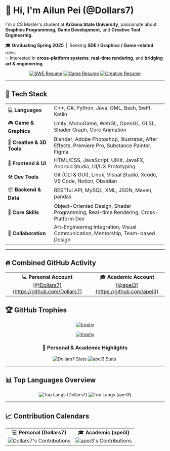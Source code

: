 # 👋 Hi, I'm Ailun Pei (@Dollars7)

I'm a CS Master's student at **Arizona State University**, passionate about **Graphics Programming**, **Game Development**, and **Creative Tool Engineering**.

🎓 **Graduating Spring 2025** | Seeking **SDE / Graphics / Game-related** roles  
💡 Interested in **cross-platform systems**, **real-time rendering**, and **bridging art & engineering**

<div align="center">

[![SWE Resume](https://img.shields.io/badge/SWE_Resume-1D9BF0?style=for-the-badge&logo=icloud&logoColor=white)](https://dollars7.github.io/resume/SWE/)
[![Game Resume](https://img.shields.io/badge/Game/Graphics_Resume-8E44AD?style=for-the-badge&logo=unity&logoColor=white)](https://dollars7.github.io/resume/Game/)
[![Creative Resume](https://img.shields.io/badge/🎨_Creative_Resume-FF6F61?style=for-the-badge&logo=adobecreativecloud&logoColor=white)](https://dollars7.github.io/resume/CreativeDev/)

</div>


---

## 🧰 Tech Stack

<table>
  <tr>
    <td>💻 <strong>Languages</strong></td>
    <td>C++, C#, Python, Java, GML, Bash, Swift, Kotlin</td>
  </tr>
  <tr>
    <td>🎮 <strong>Game & Graphics</strong></td>
    <td>Unity, MonoGame, WebGL, OpenGL, GLSL, Shader Graph, Core Animation</td>
  </tr>
  <tr>
    <td>🧠 <strong>Creative & 3D Tools</strong></td>
    <td>Blender, Adobe Photoshop, Illustrator, After Effects, Premiere Pro, Substance Painter, Figma</td>
  </tr>
  <tr>
    <td>🎨 <strong>Frontend & UI</strong></td>
    <td>HTML/CSS, JavaScript, UIKit, JavaFX, Android Studio, UI/UX Prototyping</td>
  </tr>
  <tr>
    <td>🛠️ <strong>Dev Tools</strong></td>
    <td>Git (CLI & GUI), Linux, Visual Studio, Xcode, VS Code, Notion, Obsidian</td>
  </tr>
  <tr>
    <td>📦 <strong>Backend & Data</strong></td>
    <td>RESTful API, MySQL, XML, JSON, Maven, pandas</td>
  </tr>
  <tr>
    <td>🚀 <strong>Core Skills</strong></td>
    <td>Object-Oriented Design, Shader Programming, Real-time Rendering, Cross-Platform Dev</td>
  </tr>
  <tr>
    <td>🤝 <strong>Collaboration</strong></td>
    <td>Art–Engineering Integration, Visual Communication, Mentorship, Team-based Design</td>
  </tr>
</table>

---

## 🔥 Combined GitHub Activity

<div align="center">

<table>
  <tr>
    <td align="center">
      💻 <strong>Personal Account</strong><br>
      <a href="https://github.com/Dollars7">[@Dollars7](https://github.com/Dollars7)</a>
    </td>
    <td align="center">
      🎓 <strong>Academic Account</strong><br>
      <a href="https://github.com/apei3">[@apei3](https://github.com/apei3)</a>
    </td>
  </tr>
</table>

</div>

## 🏆 GitHub Trophies

<div align="center">

[![trophy](https://github-profile-trophy.vercel.app/?username=Dollars7&theme=dracula&no-frame=true&no-bg=true&column=7&margin-w=10&margin-h=10)](https://github.com/ryo-ma/github-profile-trophy)

[![trophy](https://github-profile-trophy.vercel.app/?username=apei3&theme=draculak&no-frame=true&no-bg=true&column=7&margin-w=10&margin-h=10)](https://github.com/ryo-ma/github-profile-trophy)

</div>



<div align="center">

### 🧩 Personal & Academic Highlights
![Dollars7 Stats](https://github-readme-stats.vercel.app/api?username=Dollars7&show_icons=true&theme=github_dark&hide_rank=true&hide_border=true)
![apei3 Stats](https://github-readme-stats.vercel.app/api?username=apei3&show_icons=true&theme=react&hide_rank=true&hide_border=true) 

</div>

---

## 📊 Top Languages Overview
<div align="center">

![Top Langs (Dollars7)](https://github-readme-stats.vercel.app/api/top-langs/?username=Dollars7&layout=compact&theme=github_dark&hide_border=true)
![Top Langs (apei3)](https://github-readme-stats.vercel.app/api/top-langs/?username=apei3&layout=compact&theme=react&hide_border=true)

</div>

---

## 📈 Contribution Calendars

<table align="center">
  <tr>
    <td align="center">
      💻 <strong>Personal (Dollars7)</strong><br>
      <img src="https://ghchart.rshah.org/Dollars7" alt="Dollars7's Contributions">
    </td>
    <td align="center">
      🎓 <strong>Academic (apei3)</strong><br>
      <img src="https://ghchart.rshah.org/apei3" alt="apei3's Contributions">
    </td>
  </tr>
</table>


